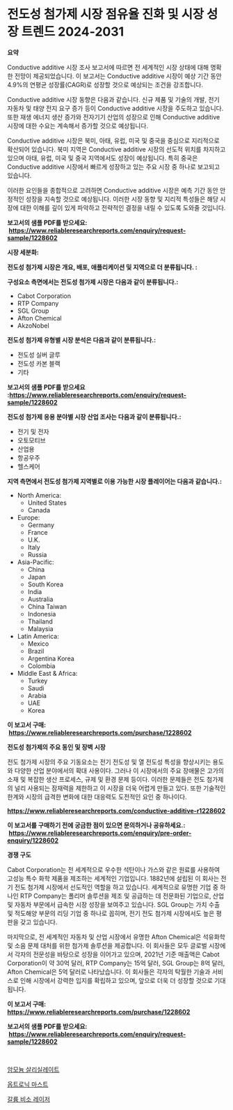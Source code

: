 <p><h1>전도성 첨가제 시장 점유율 진화 및 시장 성장 트렌드 2024-2031</h1></p><p><strong>요약</strong></p>
<p><p>Conductive additive 시장 조사 보고서에 따르면 전 세계적인 시장 상태에 대해 명확한 전망이 제공되었습니다. 이 보고서는 Conductive additive 시장이 예상 기간 동안 4.9%의 연평균 성장률(CAGR)로 성장할 것으로 예상되는 조건을 강조합니다.</p><p>Conductive additive 시장 동향은 다음과 같습니다. 신규 제품 및 기술의 개발, 전기 자동차 및 태양 전지 요구 증가 등이 Conductive additive 시장을 주도하고 있습니다. 또한 재생 에너지 생산 증가와 전자기기 산업의 성장으로 인해 Conductive additive 시장에 대한 수요는 계속해서 증가할 것으로 예상됩니다.</p><p>Conductive additive 시장은 북미, 아태, 유럽, 미국 및 중국을 중심으로 지리적으로 확산되어 있습니다. 북미 지역은 Conductive additive 시장의 선도적 위치를 차지하고 있으며 아태, 유럽, 미국 및 중국 지역에서도 성장이 예상됩니다. 특히 중국은 Conductive additive 시장에서 빠르게 성장하고 있는 주요 시장 중 하나로 보고되고 있습니다.</p><p>이러한 요인들을 종합적으로 고려하면 Conductive additive 시장은 예측 기간 동안 안정적인 성장을 지속할 것으로 예상됩니다. 이러한 시장 동향 및 지리적 특성들은 해당 시장에 대한 이해를 깊이 있게 파악하고 전략적인 결정을 내릴 수 있도록 도와줄 것입니다.</p></p>
<p><strong>보고서의 샘플 PDF를 받으세요: &nbsp;<a href="https://www.reliableresearchreports.com/enquiry/request-sample/1228602">https://www.reliableresearchreports.com/enquiry/request-sample/1228602</a></strong></p>
<p><strong>시장 세분화:</strong></p>
<p><strong> 전도성 첨가제 시장은 개요, 배포, 애플리케이션 및 지역으로 더 분류됩니다. :</strong></p>
<p><strong>구성요소 측면에서는 전도성 첨가제 시장은 다음과 같이 분류됩니다.:</strong></p>
<p><ul><li>Cabot Corporation</li><li>RTP Company</li><li>SGL Group</li><li>Afton Chemical</li><li>AkzoNobel</li></ul></p>
<p><strong> 전도성 첨가제 유형별 시장 분석은 다음과 같이 분류됩니다.:</strong></p>
<p><ul><li>전도성 실버 글루</li><li>전도성 카본 블랙</li><li>기타</li></ul></p>
<p><strong>보고서의 샘플 PDF를 받으세요 :<a href="https://www.reliableresearchreports.com/enquiry/request-sample/1228602">https://www.reliableresearchreports.com/enquiry/request-sample/1228602</a></strong></p>
<p><strong> 전도성 첨가제 응용 분야별 시장 산업 조사는 다음과 같이 분류됩니다.:</strong></p>
<p><ul><li>전기 및 전자</li><li>오토모티브</li><li>산업용</li><li>항공우주</li><li>헬스케어</li></ul></p>
<p><strong>지역 측면에서 전도성 첨가제 지역별로 이용 가능한 시장 플레이어는 다음과 같습니다.:</strong></p>
<p><ul>
    <li>
        North America:
        <ul>
            <li>United States</li>
            <li>Canada</li>
        </ul>
    </li>
    <li>
        Europe:
        <ul>
            <li>Germany</li>
            <li>France</li>
            <li>U.K.</li>
            <li>Italy</li>
            <li>Russia</li>
        </ul>
    </li>
    <li>
        Asia-Pacific:
        <ul>
            <li>China</li>
            <li>Japan</li>
            <li>South Korea</li>
            <li>India</li>
            <li>Australia</li>
            <li>China Taiwan</li>
            <li>Indonesia</li>
            <li>Thailand</li>
            <li>Malaysia</li>
        </ul>
    </li>
    <li>
        Latin America:
        <ul>
            <li>Mexico</li>
            <li>Brazil</li>
            <li>Argentina Korea</li>
            <li>Colombia</li>
        </ul>
    </li>
    <li>
        Middle East & Africa:
        <ul>
            <li>Turkey</li>
            <li>Saudi</li>
            <li>Arabia</li>
            <li>UAE</li>
            <li>Korea</li>
        </ul>
    </li>
    </ul></p>
<p><strong>이 보고서 구매: &nbsp;<a href="https://www.reliableresearchreports.com/purchase/1228602">https://www.reliableresearchreports.com/purchase/1228602</a></strong></p>
<p><strong>전도성 첨가제의 주요 동인 및 장벽 시장</strong></p>
<p><p>전도 첨가제 시장의 주요 기동요소는 전기 전도성 및 열 전도성 특성을 향상시키는 용도와 다양한 산업 분야에서의 확대 사용이다. 그러나 이 시장에서의 주요 장애물은 고가의 소재 및 복잡한 생산 프로세스, 규제 및 환경 문제 등이다. 이러한 문제들은 전도 첨가제의 널리 사용되는 잠재력을 제한하고 이 시장을 더욱 어렵게 만들고 있다. 또한 기술적인 한계와 시장의 급격한 변화에 대한 대응력도 도전적인 요인 중 하나이다.</p></p>
<p><strong><a href="https://www.reliableresearchreports.com/conductive-additive-r1228602">https://www.reliableresearchreports.com/conductive-additive-r1228602</a></strong></p>
<p><strong>이 보고서를 구매하기 전에 궁금한 점이 있으면 문의하거나 공유하세요.: &nbsp;<a href="https://www.reliableresearchreports.com/enquiry/pre-order-enquiry/1228602">https://www.reliableresearchreports.com/enquiry/pre-order-enquiry/1228602</a></strong></p>
<p><strong>경쟁 구도</strong></p>
<p><p>Cabot Corporation는 전 세계적으로 우수한 석탄이나 가스와 같은 원료를 사용하여 고성능 특수 화학 제품을 제조하는 세계적인 기업입니다. 1882년에 설립된 이 회사는 전기 전도 첨가제 시장에서 선도적인 역할을 하고 있습니다. 세계적으로 유명한 기업 중 하나인 RTP Company는 폴리머 솔루션을 제조 및 공급하는 데 전문화된 기업으로, 산업 및 자동차 부문에서 급속한 시장 성장을 보여주고 있습니다.  SGL Group는 가치 수출 및 적도해양 부문의 리딩 기업 중 하나로 꼽히며, 전기 전도 첨가제 시장에서도 높은 평판을 갖고 있습니다.</p><p>마지막으로, 전 세계적인 자동차 및 산업 시장에서 유명한 Afton Chemical은 석유화학 및 소음 문제 대처를 위한 첨가제 솔루션을 제공합니다. 이 회사들은 모두 글로벌 시장에서 각자의 전문성을 바탕으로 성장을 이어가고 있으며, 2021년 기준 매출액은 Cabot Corporation이 약 30억 달러, RTP Company는 15억 달러, SGL Group는 8억 달러, Afton Chemical은 5억 달러로 나타났습니다. 이 회사들은 각자의 탁월한 기술과 서비스로 인해 시장에서 강력한 입지를 확립하고 있으며, 앞으로 더욱 더 성장할 것으로 기대됩니다.</p></p>
<p><strong>이 보고서 구매: &nbsp; <a href="https://www.reliableresearchreports.com/purchase/1228602">https://www.reliableresearchreports.com/purchase/1228602</a></strong></p>
<p><strong>보고서의 샘플 PDF를 받으세요: &nbsp;<a href="https://www.reliableresearchreports.com/enquiry/request-sample/1228602">https://www.reliableresearchreports.com/enquiry/request-sample/1228602</a></strong><strong></strong></p>
<p>&nbsp;</p>
<p><p><a href="https://medium.com/@carlosrtzkzhj/2024-2031%EB%85%84-%EA%B8%B0%EA%B0%84%EC%9D%84-%EC%9C%84%ED%95%9C-%EC%95%94%EB%AA%A8%EB%8A%84-%EC%82%B4%EB%A6%AC%EC%8B%A4%EB%A0%88%EC%9D%B4%ED%8A%B8-%EC%8B%9C%EC%9E%A5-%EB%8F%99%ED%96%A5-%EB%B0%8F-%EC%8B%9C%EC%9E%A5-%EB%B6%84%EC%84%9D%EC%9D%84-%EC%98%88%EC%B8%A1%ED%95%A9%EB%8B%88%EB%8B%A4-58919a835f53">암모늄 살리실레이트</a></p><p><a href="https://medium.com/@juracy1980/%EB%94%94%EC%BD%94%EB%94%A9-%EA%B4%91%EC%A0%84%EC%9C%A0%EB%AC%B4-%EA%B8%B0%EB%91%A5-%EC%8B%9C%EC%9E%A5-%EC%A7%80%ED%91%9C-%EC%8B%9C%EC%9E%A5-%EC%A0%90%EC%9C%A0%EC%9C%A8-%ED%8A%B8%EB%A0%8C%EB%93%9C-%EB%B0%8F-%EC%84%B1%EC%9E%A5-%ED%8C%A8%ED%84%B4-2f7ff714e57e">옵트로닉 마스트</a></p><p><a href="https://medium.com/@leeusso5656/gaas-%EB%A0%88%EC%9D%B4%EC%A0%80-%EC%8B%9C%EC%9E%A5-%EA%B7%9C%EB%AA%A8%EB%8A%94-%EA%B8%80%EB%A1%9C%EB%B2%8C-%EC%82%B0%EC%97%85%EC%97%90%EC%84%9C-%EC%B5%9C%EC%A0%81%EC%9D%98-%EB%A7%88%EC%BC%80%ED%8C%85-%EC%B1%84%EB%84%90%EC%9D%84-%EB%B3%B4%EC%97%AC%EC%A4%8D%EB%8B%88%EB%8B%A4-87bba57c0f6c">갈륨 비소 레이저</a></p></p>